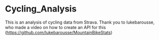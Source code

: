 # Cycling_Analysis
This is an analysis of cycling data from Strava.
Thank you to lukebarousse, who made a video on how to create an API for this (https://github.com/lukebarousse/MountainBikeStats)
